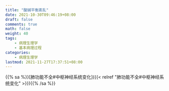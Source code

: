 ```yaml
---
title: "酸碱平衡紊乱"
date: 2021-10-30T09:46:19+08:00
draft: false
comments: true
math: false
weight: 40
tags:
    - 病理生理学
    - 基本病理过程
categories:
    - 病理生理学
lastmod: 2021-11-27T17:37:51+08:00
---
```


{{% sa %}}[肺功能不全#中枢神经系统变化]({{< relref "肺功能不全#中枢神经系统变化" >}}){{% /sa %}}
